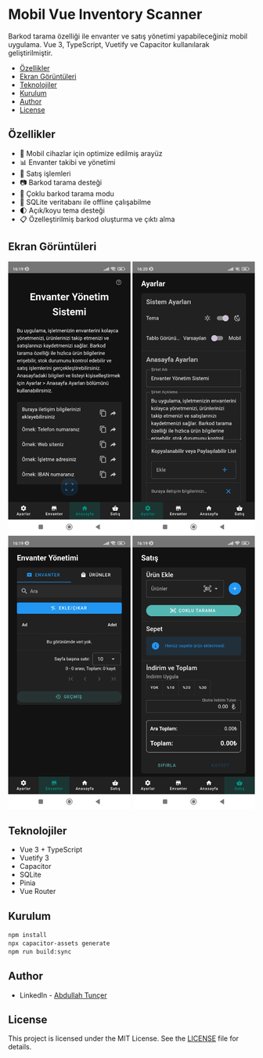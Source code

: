 # Mobil Vue Inventory Scanner

Barkod tarama özelliği ile envanter ve satış yönetimi yapabileceğiniz mobil uygulama. Vue 3, TypeScript, Vuetify ve Capacitor kullanılarak geliştirilmiştir.

- [Özellikler](#özellikler)
- [Ekran Görüntüleri](#ekran-görüntüleri)
- [Teknolojiler](#teknolojiler)
- [Kurulum](#kurulum)
- [Author](#author)
- [License](#license)

## Özellikler

- 📱 Mobil cihazlar için optimize edilmiş arayüz
- 📊 Envanter takibi ve yönetimi
- 🛒 Satış işlemleri
- 📷 Barkod tarama desteği
- 🔄 Çoklu barkod tarama modu
- 💾 SQLite veritabanı ile offline çalışabilme
- 🌓 Açık/koyu tema desteği
- 📋 Özelleştirilmiş barkod oluşturma ve çıktı alma

## Ekran Görüntüleri
<p float="left">
    <img src="screenshots/Anasayfa_ss.jpg" width="250">
    <img src="screenshots/Ayarlar_ss.jpg" width="250">
    <img src="screenshots/Envanter_ss.jpg" width="250">
    <img src="screenshots/Satis_ss.jpg" width="250">
</p>

## Teknolojiler

- Vue 3 + TypeScript
- Vuetify 3
- Capacitor
- SQLite
- Pinia
- Vue Router

## Kurulum

```bash
npm install
npx capacitor-assets generate
npm run build:sync
```

## Author

- LinkedIn - [Abdullah Tunçer](https://www.linkedin.com/in/abdullah-tuncer/)

## License

This project is licensed under the MIT License. See the [LICENSE](./LICENSE) file for details.

